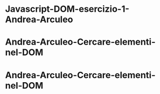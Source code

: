 # Javascript-DOM-esercizio-1-Andrea-Arculeo
# Andrea-Arculeo-Cercare-elementi-nel-DOM
# Andrea-Arculeo-Cercare-elementi-nel-DOM
